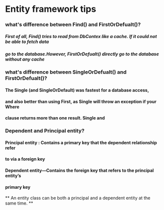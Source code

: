 # Entity framework tips

### what's difference between Find() and FirstOrDefualt()?

##### First of all, Find() tries to read from DbContex like a cache. If it could not be able to fetch data
##### go to the database.However, FirstOrDefualt() directly go to the database without any cache

### what's difference between SingleOrDefualt() and FirstOrDefualt()?

#### The Single (and SingleOrDefault) was fastest for a database access,
#### and also better than using First, as Single will throw an exception if your Where
#### clause returns more than one result. Single and


### Dependent and Principal entity?

#### Principal entity : Contains a primary key that the dependent relationship refer
#### to via a foreign key

#### Dependent entity—Contains the foreign key that refers to the principal entity’s
#### primary key

** An entity class can be both a principal and a dependent entity at the same time. **

